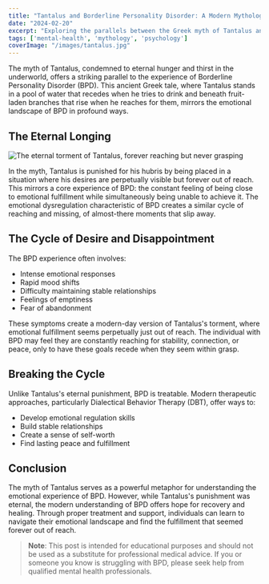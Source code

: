 ```yaml
---
title: "Tantalus and Borderline Personality Disorder: A Modern Mythological Perspective"
date: "2024-02-20"
excerpt: "Exploring the parallels between the Greek myth of Tantalus and the experience of Borderline Personality Disorder, examining themes of eternal longing and emotional torment."
tags: ['mental-health', 'mythology', 'psychology']
coverImage: "/images/tantalus.jpg"
---
```


The myth of Tantalus, condemned to eternal hunger and thirst in the underworld, offers a striking parallel to the experience of Borderline Personality Disorder (BPD). This ancient Greek tale, where Tantalus stands in a pool of water that recedes when he tries to drink and beneath fruit-laden branches that rise when he reaches for them, mirrors the emotional landscape of BPD in profound ways.

## The Eternal Longing

![The eternal torment of Tantalus, forever reaching but never grasping](/images/tantalus.jpg)

In the myth, Tantalus is punished for his hubris by being placed in a situation where his desires are perpetually visible but forever out of reach. This mirrors a core experience of BPD: the constant feeling of being close to emotional fulfillment while simultaneously being unable to achieve it. The emotional dysregulation characteristic of BPD creates a similar cycle of reaching and missing, of almost-there moments that slip away.

## The Cycle of Desire and Disappointment

The BPD experience often involves:
- Intense emotional responses
- Rapid mood shifts
- Difficulty maintaining stable relationships
- Feelings of emptiness
- Fear of abandonment

These symptoms create a modern-day version of Tantalus's torment, where emotional fulfillment seems perpetually just out of reach. The individual with BPD may feel they are constantly reaching for stability, connection, or peace, only to have these goals recede when they seem within grasp.

## Breaking the Cycle

Unlike Tantalus's eternal punishment, BPD is treatable. Modern therapeutic approaches, particularly Dialectical Behavior Therapy (DBT), offer ways to:
- Develop emotional regulation skills
- Build stable relationships
- Create a sense of self-worth
- Find lasting peace and fulfillment

## Conclusion

The myth of Tantalus serves as a powerful metaphor for understanding the emotional experience of BPD. However, while Tantalus's punishment was eternal, the modern understanding of BPD offers hope for recovery and healing. Through proper treatment and support, individuals can learn to navigate their emotional landscape and find the fulfillment that seemed forever out of reach.

> **Note**: This post is intended for educational purposes and should not be used as a substitute for professional medical advice. If you or someone you know is struggling with BPD, please seek help from qualified mental health professionals. 